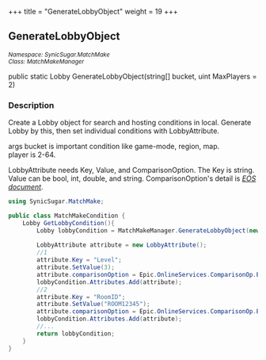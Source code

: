 +++
title = "GenerateLobbyObject"
weight = 19
+++
## GenerateLobbyObject
<small>*Namespace: SynicSugar.MatchMake* <br>
*Class: MatchMakeManager* </small>

public static Lobby GenerateLobbyObject(string[] bucket, uint MaxPlayers = 2)


### Description
Create a Lobby object for search and hosting conditions in local. Generate Lobby by  this, then set individual conditions with LobbyAttribute.

args bucket is important condition like game-mode, region, map.<br>
player is 2-64.

LobbyAttribute needs Key, Value, and ComparisonOption. The Key is string. Value can be bool, int, double, and string. ComparisonOption's detail is *[EOS document](https://dev.epicgames.com/docs/en-US/game-services/lobbies#comparison-operators)*.


```cs
using SynicSugar.MatchMake;

public class MatchMakeCondition {
    Lobby GetLobbyCondition(){
        Lobby lobbyCondition = MatchMakeManager.GenerateLobbyObject(new string[3]{"RANK", "ASIA", "SEA"});
        
        LobbyAttribute attribute = new LobbyAttribute();
        //1
        attribute.Key = "Level";
        attribute.SetValue(3);
        attribute.comparisonOption = Epic.OnlineServices.ComparisonOp.Equal;
        lobbyCondition.Attributes.Add(attribute);
        //2
        attribute.Key = "RoomID";
        attribute.SetValue("ROOM12345");
        attribute.comparisonOption = Epic.OnlineServices.ComparisonOp.Equal;
        lobbyCondition.Attributes.Add(attribute);
        //...
        return lobbyCondition;
    }
}
```